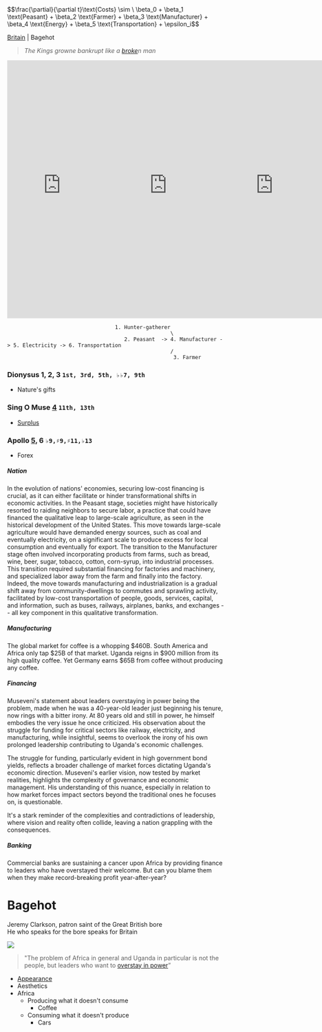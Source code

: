 <head>
    <script src="https://polyfill.io/v3/polyfill.min.js?features=es6"></script>
    <script id="MathJax-script" async src="https://cdn.jsdelivr.net/npm/mathjax@3/es5/tex-mml-chtml.js"></script>
</head>
<body>
    <div>
        $$\frac{\partial}{\partial t}\text{Costs} \sim \ \beta_0 + \beta_1 \text{Peasant} + \beta_2 \text{Farmer} + \beta_3 \text{Manufacturer} + \beta_4 \text{Energy} + \beta_5 \text{Transportation} + \epsilon_i$$
    </div>
</body>

[Britain](https://www.economist.com/britain/2024/05/01/jeremy-clarkson-patron-saint-of-the-great-british-bore) | Bagehot     

> *The Kings growne bankrupt like a [broke](https://abikesa.github.io/henryv/)n man*

<html lang="en">
<head>
    <meta charset="UTF-8">
    <meta name="viewport" content="width=device-width, initial-scale=1.0">
    <title>Side by Side Videos</title>
    <style>
        .video-container {
            display: flex;
            justify-content: space-between;
        }
        .video-container iframe {
            width: 49%;
            height: 600px;
            border: none;
        }
    </style> 
</head> 
<body>
    <div class="video-container">
        <iframe src="https://www.youtube.com/embed/585IMBb14Kg?start=1"></iframe>
        <iframe src="https://www.youtube.com/embed/GdU0KV2QFi0"></iframe>
        <iframe src="https://www.youtube.com/embed/ToGCVsI1Vmc"></iframe>
        <iframe src="https://www.youtube.com/embed/huWdEYcN6gA"></iframe>
    </div>
</body>
</html>
 
                                       1. Hunter-gatherer
                                                         \ 
                                          2. Peasant  -> 4. Manufacturer -> 5. Electricity -> 6. Transportation
                                                         /
                                                          3. Farmer



### Dionysus 1, 2, 3 `1st, 3rd, 5th, ♭♭7, 9th`
- Nature's gifts
  
### Sing O Muse [4](https://www.economist.com/business/2024/06/20/are-manufacturing-jobs-really-that-good) `11th, 13th`
- [Surplus](https://abikesa.github.io/closing-gap/)
  
### Apollo [5](https://www.economist.com/by-invitation/2024/06/17/ray-kurzweil-on-how-ai-will-transform-the-physical-world#)[,](https://abikesa.github.io/medicine/) 6 `♭9,♯9,♯11,♭13`
- Forex

##### Nation
In the evolution of nations' economies, securing low-cost financing is crucial, as it can either facilitate or hinder transformational shifts in economic activities. In the Peasant stage, societies might have historically resorted to raiding neighbors to secure labor, a practice that could have financed the qualitative leap to large-scale agriculture, as seen in the historical development of the United States. This move towards large-scale agriculture would have demanded energy sources, such as coal and eventually electricity, on a significant scale to produce excess for local consumption and eventually for export. The transition to the Manufacturer stage often involved incorporating products from farms, such as bread, wine, beer, sugar, tobacco, cotton, corn-syrup, into industrial processes. This transition required substantial financing for factories and machinery, and specialized labor away from the farm and finally into the factory. Indeed, the move towards manufacturing and industrialization is a gradual shift away from community-dwellings to commutes and sprawling activity, facilitated by low-cost transportation of people, goods, services, capital, and information, such as buses, railways, airplanes, banks, and exchanges -- all key component in this qualitative transformation.

##### Manufacturing
The global market for coffee is a whopping $460B. South America and Africa only tap $25B of that market. Uganda reigns in $900 million from its high quality coffee. Yet Germany earns $65B from coffee without producing any coffee.

##### Financing
Museveni's statement about leaders overstaying in power being the problem, made when he was a 40-year-old leader just beginning his tenure, now rings with a bitter irony. At 80 years old and still in power, he himself embodies the very issue he once criticized. His observation about the struggle for funding for critical sectors like railway, electricity, and manufacturing, while insightful, seems to overlook the irony of his own prolonged leadership contributing to Uganda's economic challenges.

The struggle for funding, particularly evident in high government bond yields, reflects a broader challenge of market forces dictating Uganda's economic direction. Museveni's earlier vision, now tested by market realities, highlights the complexity of governance and economic management. His understanding of this nuance, especially in relation to how market forces impact sectors beyond the traditional ones he focuses on, is questionable.

It's a stark reminder of the complexities and contradictions of leadership, where vision and reality often collide, leaving a nation grappling with the consequences.

##### Banking
Commercial banks are sustaining a cancer upon Africa by providing finance to leaders who have overstayed their welcome. But can you blame them when they make record-breaking profit year-after-year?

# Bagehot

Jeremy Clarkson, patron saint of the Great British bore    
He who speaks for the bore speaks for Britain      

![](https://www.economist.com/cdn-cgi/image/width=1424,quality=80,format=auto/content-assets/images/20240405_BRD000.jpg)

> "The problem of Africa in general and Uganda in particular is not the people, but leaders who want to [overstay in power](https://www.economist.com/middle-east-and-africa/2013/10/12/a-leader-who-cannot-bear-to-retire)”

- [Appearance](https://www.youtube.com/watch?v=wPxEYsOUJzc)
- Aesthetics
- Africa
   - Producing what it doesn't consume
      - Coffee 
   - Consuming what it doesn't produce
      - Cars 
